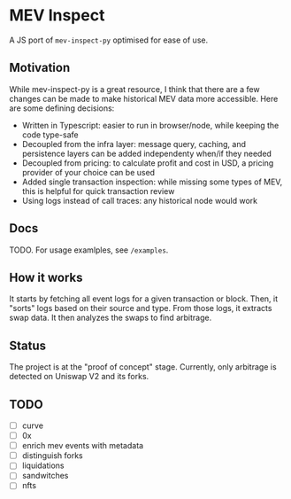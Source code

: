 # MEV Inspect

A JS port of `mev-inspect-py` optimised for ease of use.

## Motivation

While mev-inspect-py is a great resource, I think that there are a few changes can be made to make historical MEV data more accessible. Here are some defining decisions:

* Written in Typescript: easier to run in browser/node, while keeping the code type-safe
* Decoupled from the infra layer: message query, caching, and persistence layers can be added independenty when/if they needed
* Decoupled from pricing: to calculate profit and cost in USD, a pricing provider of your choice can be used
* Added single transaction inspection: while missing some types of MEV, this is helpful for quick transaction review
* Using logs instead of call traces: any historical node would work

## Docs

TODO. For usage examlples, see `/examples`.

## How it works

It starts by fetching all event logs for a given transaction or block. Then, it "sorts" logs based on their source and type. From those logs, it extracts swap data. It then analyzes the swaps to find arbitrage.

## Status

The project is at the "proof of concept" stage. Currently, only arbitrage is detected on Uniswap V2 and its forks.

## TODO

- [ ] curve
- [ ] 0x
- [ ] enrich mev events with metadata
- [ ] distinguish forks
- [ ] liquidations
- [ ] sandwitches
- [ ] nfts
